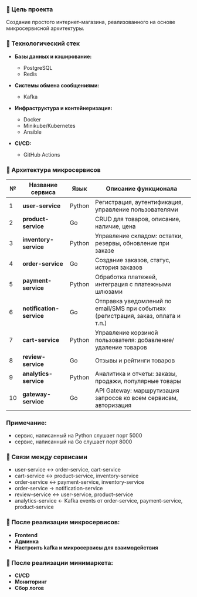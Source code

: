 ### 🎯 Цель проекта
Создание простого интернет-магазина,
реализованного на основе микросервисной архитектуры.

### 🧰 Технологический стек
- <b>Базы данных и кэширование:</b>
    - PostgreSQL
    - Redis

- <b>Системы обмена сообщениями:</b>
    - Kafka

- <b>Инфраструктура и контейнеризация:</b>
    - Docker
    - Minikube/Kubernetes
    - Ansible

- <b>CI/CD:</b>
    - GitHub Actions

### 🔧 Архитектура микросервисов
| №  | Название сервиса         | Язык   | Описание функционала                                                               |
| -- | ------------------------ | ------ | ---------------------------------------------------------------------------------- |
| 1  | **user-service**         | Python | Регистрация, аутентификация, управление пользователями                             |
| 2  | **product-service**      | Go     | CRUD для товаров, описание, наличие, цена                                          |
| 3  | **inventory-service**    | Python | Управление складом: остатки, резервы, обновление при заказе                        |
| 4  | **order-service**        | Go     | Создание заказов, статус, история заказов                                          |
| 5  | **payment-service**      | Python | Обработка платежей, интеграция с платежными шлюзами                                |
| 6  | **notification-service** | Go     | Отправка уведомлений по email/SMS при событиях (регистрация, заказ, оплата и т.п.) |
| 7  | **cart-service**         | Python | Управление корзиной пользователя: добавление/удаление товаров                      |
| 8  | **review-service**       | Go     | Отзывы и рейтинги товаров                                                          |
| 9  | **analytics-service**    | Python | Аналитика и отчеты: заказы, продажи, популярные товары                             |
| 10 | **gateway-service**      | Go     | API Gateway: маршрутизация запросов ко всем сервисам, авторизация                  |

### Примечание:
- сервис, написанный на Python слушает порт 5000
- сервис, написанный на Go слушает порт 8000

### 🔁 Связи между сервисами
- user-service ↔ order-service, cart-service
- cart-service ↔ product-service, inventory-service
- order-service ↔ payment-service, inventory-service
- order-service → notification-service
- review-service ↔ user-service, product-service
- analytics-service ← Kafka events от order-service, payment-service, product-service

### 🚧 После реализации микросервисов:
- <b>Frontend</b>
- <b>Админка</b>
- <b>Настроить kafka и микросервисы для взаимодействия</b>

### 🚧 После реализации минимаркета:
- <b>CI/CD</b>
- <b>Мониторинг</b>
- <b>Сбор логов</b>
